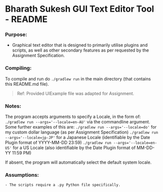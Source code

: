 # Bharath Sukesh GUI Text Editor Tool - README

### Purpose: 
* Graphical text editor that is designed to primarily utilise plugins and scripts, as well as other secondary features as per requested by the Assignment Specification.

### Compiling:  

To compile and run do `./gradlew run` in the main directory (that contains this README.md file). 

> Ref: Provided UIExample file was adapted for Assignment.


### Notes:

The program accepts arguments to specify a Locale, in the form of:
    `./gradlew run --args='--locale=en-AU'` via the commandline argument.
Some further examples of this are:
    `./gradlew run --args='--locale=do'` for my custom dollar language (as per Assignment Specification)
    `./gradlew run --args='--locale=jp-JP'` for a Japanese Locale (identifiable by the Date Plugin format of YYYY-MM-DD 23:59)
    `./gradlew run --args='--locale=en-US'` for a US Locale (also identifiable by the Date Plugin format of MM-DD-YY 11:59 PM)

If absent, the program will automatically select the default system locale.

### Assumptions:
    - The scripts require a .py Python file specifically.